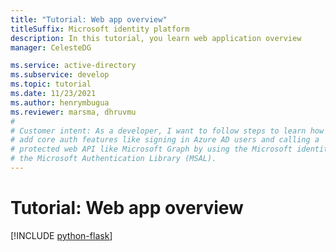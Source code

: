 ```yaml
---
title: "Tutorial: Web app overview"
titleSuffix: Microsoft identity platform
description: In this tutorial, you learn web application overview
manager: CelesteDG

ms.service: active-directory
ms.subservice: develop
ms.topic: tutorial
ms.date: 11/23/2021
ms.author: henrymbugua
ms.reviewer: marsma, dhruvmu
#
# Customer intent: As a developer, I want to follow steps to learn how to
# add core auth features like signing in Azure AD users and calling a
# protected web API like Microsoft Graph by using the Microsoft identity platform and
# the Microsoft Authentication Library (MSAL).
---
```


# Tutorial: Web app overview

[!INCLUDE [python-flask](./includes/web-app/python-flask-tutorial-01-overview.md)]
